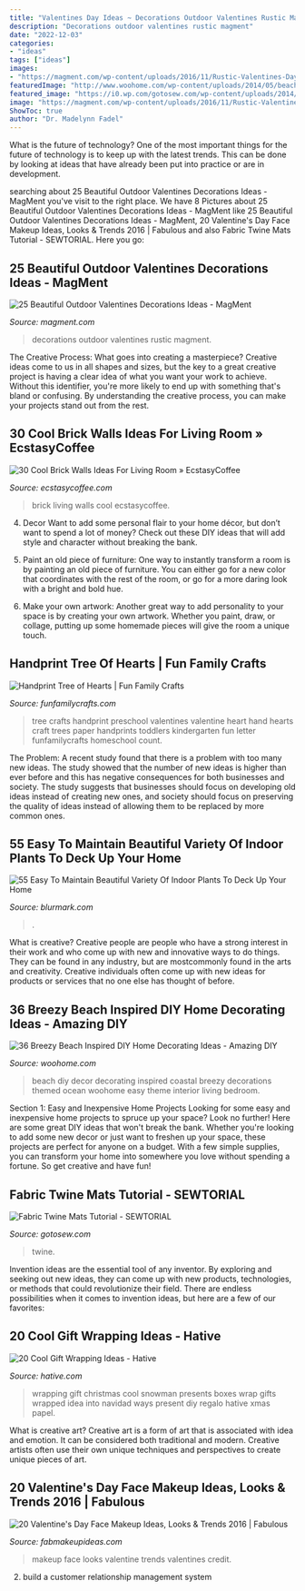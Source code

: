 ```yaml
---
title: "Valentines Day Ideas ~ Decorations Outdoor Valentines Rustic Magment"
description: "Decorations outdoor valentines rustic magment"
date: "2022-12-03"
categories:
- "ideas"
tags: ["ideas"]
images:
- "https://magment.com/wp-content/uploads/2016/11/Rustic-Valentines-Day-Wreath.jpg"
featuredImage: "http://www.woohome.com/wp-content/uploads/2014/05/beach-diy-decor-ideas-27.jpg"
featured_image: "https://i0.wp.com/gotosew.com/wp-content/uploads/2014/06/twine-mat-title.jpg?w=600&amp;ssl=1"
image: "https://magment.com/wp-content/uploads/2016/11/Rustic-Valentines-Day-Wreath.jpg"
ShowToc: true
author: "Dr. Madelynn Fadel"
---
```



What is the future of technology?
One of the most important things for the future of technology is to keep up with the latest trends. This can be done by looking at ideas that have already been put into practice or are in development.

	

		
searching about 25 Beautiful Outdoor Valentines Decorations Ideas - MagMent you've visit to the right place. We have 8 Pictures about 25 Beautiful Outdoor Valentines Decorations Ideas - MagMent like 25 Beautiful Outdoor Valentines Decorations Ideas - MagMent, 20 Valentine&#039;s Day Face Makeup Ideas, Looks &amp; Trends 2016 | Fabulous and also Fabric Twine Mats Tutorial - SEWTORIAL. Here you go:
		
    
## 25 Beautiful Outdoor Valentines Decorations Ideas - MagMent

<img loading=lazy src="https://magment.com/wp-content/uploads/2016/11/Rustic-Valentines-Day-Wreath.jpg" onerror="this.onerror=null;this.src='https://tse4.mm.bing.net/th?id=OIP.uaGluAFqazaOjjqksJOxNAHaKU&amp;pid=15.1';" alt="25 Beautiful Outdoor Valentines Decorations Ideas - MagMent">

_Source: magment.com_

>decorations outdoor valentines rustic magment. 

	

The Creative Process: What goes into creating a masterpiece?
Creative ideas come to us in all shapes and sizes, but the key to a great creative project is having a clear idea of what you want your work to achieve. Without this identifier, you're more likely to end up with something that's bland or confusing. By understanding the creative process, you can make your projects stand out from the rest.

    
## 30 Cool Brick Walls Ideas For Living Room » EcstasyCoffee

<img loading=lazy src="https://i1.wp.com/www.ecstasycoffee.com/wp-content/uploads/2017/01/Brick-Wall-Living-Room-Home-Design-Ideas17.jpg?resize=600%2C900" onerror="this.onerror=null;this.src='https://tse1.mm.bing.net/th?id=OIP.22gG7haGaqR_l6E9zCUJFgHaLH&amp;pid=15.1';" alt="30 Cool Brick Walls Ideas For Living Room » EcstasyCoffee">

_Source: ecstasycoffee.com_

>brick living walls cool ecstasycoffee. 

	

4. Decor
Want to add some personal flair to your home décor, but don’t want to spend a lot of money? Check out these DIY ideas that will add style and character without breaking the bank.
1. Paint an old piece of furniture: One way to instantly transform a room is by painting an old piece of furniture. You can either go for a new color that coordinates with the rest of the room, or go for a more daring look with a bright and bold hue.

2. Make your own artwork: Another great way to add personality to your space is by creating your own artwork. Whether you paint, draw, or collage, putting up some homemade pieces will give the room a unique touch.


    
## Handprint Tree Of Hearts | Fun Family Crafts

<img loading=lazy src="https://funfamilycrafts.com/wp-content/uploads/2012/02/P1030434.jpg" onerror="this.onerror=null;this.src='https://tse4.mm.bing.net/th?id=OIP.2Yxdo91BLtBJ7_YRfFX-gAHaJ4&amp;pid=15.1';" alt="Handprint Tree of Hearts | Fun Family Crafts">

_Source: funfamilycrafts.com_

>tree crafts handprint preschool valentines valentine heart hand hearts craft trees paper handprints toddlers kindergarten fun letter funfamilycrafts homeschool count. 

	

The Problem:
A recent study found that there is a problem with too many new ideas. The study showed that the number of new ideas is higher than ever before and this has negative consequences for both businesses and society. The study suggests that businesses should focus on developing old ideas instead of creating new ones, and society should focus on preserving the quality of ideas instead of allowing them to be replaced by more common ones.

    
## 55 Easy To Maintain Beautiful Variety Of Indoor Plants To Deck Up Your Home

<img loading=lazy src="https://www.blurmark.com/wp-content/uploads/2017/05/Amazing-Indoor-Plants-Arrangement.jpg" onerror="this.onerror=null;this.src='https://tse2.mm.bing.net/th?id=OIP.nJNGggwiYPevmN2fNpCbrQHaJ4&amp;pid=15.1';" alt="55 Easy To Maintain Beautiful Variety Of Indoor Plants To Deck Up Your Home">

_Source: blurmark.com_

>. 

	

What is creative?
Creative people are people who have a strong interest in their work and who come up with new and innovative ways to do things. They can be found in any industry, but are mostcommonly found in the arts and creativity. Creative individuals often come up with new ideas for products or services that no one else has thought of before.

    
## 36 Breezy Beach Inspired DIY Home Decorating Ideas - Amazing DIY

<img loading=lazy src="http://www.woohome.com/wp-content/uploads/2014/05/beach-diy-decor-ideas-27.jpg" onerror="this.onerror=null;this.src='https://tse4.mm.bing.net/th?id=OIP.6gfy6v12Wl4QX4XrgIGaOgHaLH&amp;pid=15.1';" alt="36 Breezy Beach Inspired DIY Home Decorating Ideas - Amazing DIY">

_Source: woohome.com_

>beach diy decor decorating inspired coastal breezy decorations themed ocean woohome easy theme interior living bedroom. 

	

Section 1: Easy and Inexpensive Home Projects
Looking for some easy and inexpensive home projects to spruce up your space? Look no further! Here are some great DIY ideas that won't break the bank.
Whether you're looking to add some new decor or just want to freshen up your space, these projects are perfect for anyone on a budget. With a few simple supplies, you can transform your home into somewhere you love without spending a fortune. So get creative and have fun!

    
## Fabric Twine Mats Tutorial - SEWTORIAL

<img loading=lazy src="https://i0.wp.com/gotosew.com/wp-content/uploads/2014/06/twine-mat-title.jpg?w=600&amp;ssl=1" onerror="this.onerror=null;this.src='https://tse3.mm.bing.net/th?id=OIP.ZkCUDuzaRMK5ihptxPQpqQHaJb&amp;pid=15.1';" alt="Fabric Twine Mats Tutorial - SEWTORIAL">

_Source: gotosew.com_

>twine. 

	

Invention ideas are the essential tool of any inventor. By exploring and seeking out new ideas, they can come up with new products, technologies, or methods that could revolutionize their field. There are endless possibilities when it comes to invention ideas, but here are a few of our favorites:

    
## 20 Cool Gift Wrapping Ideas - Hative

<img loading=lazy src="https://hative.com/wp-content/uploads/2014/10/gift-wrapping-ideas/7-cool-gift-wrapping-ideas.jpg" onerror="this.onerror=null;this.src='https://tse2.mm.bing.net/th?id=OIP.FCGR5qcVwaA-UGUQzGBzGgHaM2&amp;pid=15.1';" alt="20 Cool Gift Wrapping Ideas - Hative">

_Source: hative.com_

>wrapping gift christmas cool snowman presents boxes wrap gifts wrapped idea into navidad ways present diy regalo hative xmas papel. 

	

What is creative art?
Creative art is a form of art that is associated with idea and emotion. It can be considered both traditional and modern. Creative artists often use their own unique techniques and perspectives to create unique pieces of art.

    
## 20 Valentine&#039;s Day Face Makeup Ideas, Looks &amp; Trends 2016 | Fabulous

<img loading=lazy src="http://fabmakeupideas.com/wp-content/uploads/2016/01/20-Valentines-Day-Face-Makeup-Ideas-Looks-Trends-2016-18.jpg" onerror="this.onerror=null;this.src='https://tse2.mm.bing.net/th?id=OIP.JJHg2Lbt372kbhJQJeu1SAHaKG&amp;pid=15.1';" alt="20 Valentine&#039;s Day Face Makeup Ideas, Looks &amp; Trends 2016 | Fabulous">

_Source: fabmakeupideas.com_

>makeup face looks valentine trends valentines credit. 

	

2. build a customer relationship management system

